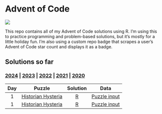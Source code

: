 
<!-- README.md is generated from README.Rmd. Please edit that file -->

# Advent of Code

<!-- badges: start -->

![](https://img.shields.io/badge/2024%20star%20count-jrwinget%204*-green.svg)
<!-- badges: end -->

This repo contains all of my Advent of Code solutions using R. I’m using
this to practice programming and problem-based solutions, but it’s
mostly for a little holiday fun. I’m also using a custom repo badge that
scrapes a user’s Advent of Code star count and displays it as a badge.

## Solutions so far

### [2024](R/2024) \| [2023](R/2023) \| [2022](R/2022) \| [2021](R/2021) \| [2020](R/2020)

| Day | Puzzle | Solution | Data |
|:--:|:--:|:--:|:--:|
| 1 | [Historian Hysteria](https://adventofcode.com/2024/day/1) | [R](R/2024/day01.R) | [Puzzle input](data/2024/day01.txt) |
| 1 | [Historian Hysteria](https://adventofcode.com/2024/day/2) | [R](R/2024/day02.R) | [Puzzle input](data/2024/day02.txt) |
